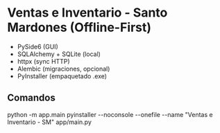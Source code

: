 # Ventas e Inventario - Santo Mardones (Offline-First)

- PySide6 (GUI)
- SQLAlchemy + SQLite (local)
- httpx (sync HTTP)
- Alembic (migraciones, opcional)
- PyInstaller (empaquetado .exe)

## Comandos
python -m app.main
pyinstaller --noconsole --onefile --name "Ventas e Inventario - SM" app/main.py
